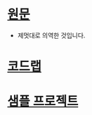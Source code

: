 # [원문](https://developer.android.com/topic/libraries/architecture/index.html)
- 제멋대로 의역한 것입니다.

# [코드랩](https://codelabs.developers.google.com/codelabs/android-lifecycles/#0)

# [샘플 프로젝트](https://github.com/googlesamples/android-architecture-components)
